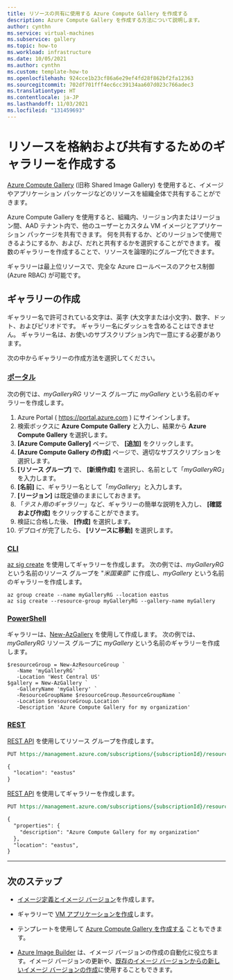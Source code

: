 ```yaml
---
title: リソースの共有に使用する Azure Compute Gallery を作成する
description: Azure Compute Gallery を作成する方法について説明します。
author: cynthn
ms.service: virtual-machines
ms.subservice: gallery
ms.topic: how-to
ms.workload: infrastructure
ms.date: 10/05/2021
ms.author: cynthn
ms.custom: template-how-to
ms.openlocfilehash: 924cce1b23cf86a6e29ef4fd28f862bf2fa12363
ms.sourcegitcommit: 702df701fff4ec6cc39134aa607d023c766adec3
ms.translationtype: HT
ms.contentlocale: ja-JP
ms.lasthandoff: 11/03/2021
ms.locfileid: "131459693"
---
```

# <a name="create-a-gallery-for-storing-and-sharing-resources"></a>リソースを格納および共有するためのギャラリーを作成する


[Azure Compute Gallery](./shared-image-galleries.md) (旧称 Shared Image Gallery) を使用すると、イメージやアプリケーション パッケージなどのリソースを組織全体で共有することができます。  

Azure Compute Gallery を使用すると、組織内、リージョン内またはリージョン間、AAD テナント内で、他のユーザーとカスタム VM イメージとアプリケーション パッケージを共有できます。 何を共有するか、どのリージョンで使用できるようにするか、および、だれと共有するかを選択することができます。 複数のギャラリーを作成することで、リソースを論理的にグループ化できます。 

ギャラリーは最上位リソースで、完全な Azure ロールベースのアクセス制御 (Azure RBAC) が可能です。 

## <a name="create-a-gallery"></a>ギャラリーの作成

ギャラリー名で許可されている文字は、英字 (大文字または小文字)、数字、ドット、およびピリオドです。 ギャラリー名にダッシュを含めることはできません。 ギャラリー名は、お使いのサブスクリプション内で一意にする必要があります。 

次の中からギャラリーの作成方法を選択してください。

### <a name="portal"></a>[ポータル](#tab/portal)

次の例では、*myGalleryRG* リソース グループに *myGallery* という名前のギャラリーを作成します。

1. Azure Portal ( https://portal.azure.com ) にサインインします。
1. 検索ボックスに **Azure Compute Gallery** と入力し、結果から **Azure Compute Gallery** を選択します。
1. **[Azure Compute Gallery]** ページで、 **[追加]** をクリックします。
1. **[Azure Compute Gallery の作成]** ページで、適切なサブスクリプションを選択します。
1. **[リソース グループ]** で、 **[新規作成]** を選択し、名前として「*myGalleryRG*」を入力します。
1. **[名前]** に、ギャラリー名として「*myGallery*」と入力します。
1. **[リージョン]** は既定値のままにしておきます。
1. 「*テスト用のギャラリー*」など、ギャラリーの簡単な説明を入力し、 **[確認および作成]** をクリックすることができます。
1. 検証に合格した後、 **[作成]** を選択します。
1. デプロイが完了したら、 **[リソースに移動]** を選択します。

### <a name="cli"></a>[CLI](#tab/cli)

[az sig create](/cli/azure/sig#az_sig_create) を使用してギャラリーを作成します。 次の例では、*myGalleryRG* という名前のリソース グループを "*米国東部*" に作成し、*myGallery* という名前のギャラリーを作成します。

```azurecli-interactive
az group create --name myGalleryRG --location eastus
az sig create --resource-group myGalleryRG --gallery-name myGallery
```

### <a name="powershell"></a>[PowerShell](#tab/powershell)

ギャラリーは、[New-AzGallery](/powershell/module/az.compute/new-azgallery) を使用して作成します。 次の例では、*myGalleryRG* リソース グループに *myGallery* という名前のギャラリーを作成します。

```azurepowershell-interactive
$resourceGroup = New-AzResourceGroup `
   -Name 'myGalleryRG' `
   -Location 'West Central US'  
$gallery = New-AzGallery `
   -GalleryName 'myGallery' `
   -ResourceGroupName $resourceGroup.ResourceGroupName `
   -Location $resourceGroup.Location `
   -Description 'Azure Compute Gallery for my organization' 
```


### <a name="rest"></a>[REST](#tab/rest)

[REST API](/rest/api/resources/resource-groups/create-or-update) を使用してリソース グループを作成します。

```rest
PUT https://management.azure.com/subscriptions/{subscriptionId}/resourcegroups/{resourceGroupName}?api-version=2021-04-01

{
  "location": "eastus"
}
```

[REST API](/rest/api/compute/galleries/create-or-update) を使用してギャラリーを作成します。

```rest
PUT https://management.azure.com/subscriptions/{subscriptionId}/resourceGroups/{resourceGroupName}/providers/Microsoft.Compute/galleries/{galleryName}?api-version=2019-12-01

{
  "properties": {
    "description": "Azure Compute Gallery for my organization"
  },
  "location": "eastus",
}
```
---

## <a name="next-steps"></a>次のステップ

- [イメージ定義とイメージ バージョン](image-version.md)を作成します。

- ギャラリーで [VM アプリケーションを作成](vm-applications-how-to.md)します。

- テンプレートを使用して [Azure Compute Gallery を作成する](https://azure.microsoft.com/resources/templates/sig-create/) こともできます。

- [Azure Image Builder](./image-builder-overview.md) は、イメージ バージョンの作成の自動化に役立ちます。イメージ バージョンの更新や、[既存のイメージ バージョンからの新しいイメージ バージョンの作成](./windows/image-builder-gallery-update-image-version.md)に使用することもできます。 
